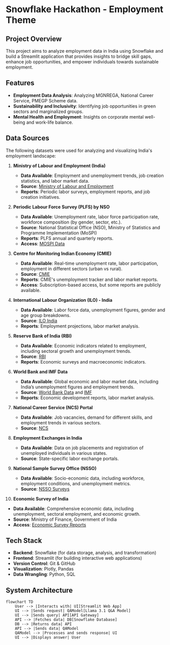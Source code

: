 # Snowflake Hackathon - Employment Theme

## Project Overview
This project aims to analyze employment data in India using Snowflake and build a Streamlit application that provides insights to bridge skill gaps, enhance job opportunities, and empower individuals towards sustainable employment.

## Features
- **Employment Data Analysis**: Analyzing MGNREGA, National Career Service, PMEGP Scheme data.
- **Sustainability and Inclusivity**: Identifying job opportunities in green sectors and marginalized groups.
- **Mental Health and Employment**: Insights on corporate mental well-being and work-life balance.

## Data Sources

The following datasets were used for analyzing and visualizing India's employment landscape:

1. **Ministry of Labour and Employment (India)**
   - **Data Available**: Employment and unemployment trends, job creation statistics, and labor market data.
   - **Source**: [Ministry of Labour and Employment](https://labour.gov.in)
   - **Reports**: Periodic labor surveys, employment reports, and job creation initiatives.

2. **Periodic Labour Force Survey (PLFS) by NSO**
   - **Data Available**: Unemployment rate, labor force participation rate, workforce composition (by gender, sector, etc.).
   - **Source**: National Statistical Office (NSO), Ministry of Statistics and Programme Implementation (MoSPI)
   - **Reports**: PLFS annual and quarterly reports.
   - **Access**: [MOSPI Data](http://mospi.nic.in)

3. **Centre for Monitoring Indian Economy (CMIE)**
   - **Data Available**: Real-time unemployment rate, labor participation, employment in different sectors (urban vs rural).
   - **Source**: [CMIE](https://unemploymentinindia.cmie.com/)
   - **Reports**: CMIE's unemployment tracker and labor market reports.
   - **Access**: Subscription-based access, but some reports are publicly available.

4. **International Labour Organization (ILO) - India**
   - **Data Available**: Labor force data, unemployment figures, gender and age group breakdowns.
   - **Source**: [ILO India](https://www.ilo.org/global/statistics-and-databases/lang--en/index.htm)
   - **Reports**: Employment projections, labor market analysis.

5. **Reserve Bank of India (RBI)**
   - **Data Available**: Economic indicators related to employment, including sectoral growth and unemployment trends.
   - **Source**: [RBI](https://www.rbi.org.in/)
   - **Reports**: Economic surveys and macroeconomic indicators.

6. **World Bank and IMF Data**
   - **Data Available**: Global economic and labor market data, including India’s unemployment figures and employment trends.
   - **Source**: [World Bank Data](https://data.worldbank.org/) and [IMF](https://www.imf.org/)
   - **Reports**: Economic development reports, labor market analysis.

7. **National Career Service (NCS) Portal**
   - **Data Available**: Job vacancies, demand for different skills, and employment trends in various sectors.
   - **Source**: [NCS](https://www.ncs.gov.in/)

8. **Employment Exchanges in India**
   - **Data Available**: Data on job placements and registration of unemployed individuals in various states.
   - **Source**: State-specific labor exchange portals.

9. **National Sample Survey Office (NSSO)**
   - **Data Available**: Socio-economic data, including workforce, employment conditions, and unemployment metrics.
   - **Source**: [NSSO Surveys](http://mospi.nic.in/national-sample-survey-office-nsso)

10. **Economic Survey of India**
   - **Data Available**: Comprehensive economic data, including unemployment, sectoral employment, and economic growth.
   - **Source**: Ministry of Finance, Government of India
   - **Access**: [Economic Survey Reports](https://www.indiabudget.gov.in/economicsurvey/)


## Tech Stack
- **Backend**: Snowflake (for data storage, analysis, and transformation)
- **Frontend**: Streamlit (for building interactive web applications)
- **Version Control**: Git & GitHub
- **Visualization**: Plotly, Pandas
- **Data Wrangling**: Python, SQL

## System Architecture

```mermaid
flowchart TD
    User --> |Interacts with| UI[Streamlit Web App]
    UI --> |Sends request| QAModel[Llama 3.1 Q&A Model]
    UI --> |Sends query| API[API Gateway]
    API --> |Fetches data| DB[Snowflake Database]
    DB --> |Returns data| API
    API --> |Sends data| QAModel
    QAModel --> |Processes and sends response| UI
    UI --> |Displays answer| User

